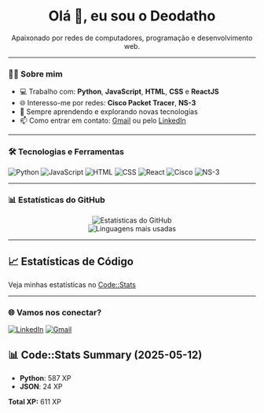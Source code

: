 <h1 align="center">Olá 👋, eu sou o Deodatho</h1>
<p align="center">Apaixonado por redes de computadores, programação e desenvolvimento web.</p>

---

### 👨‍💻 Sobre mim

- 💻 Trabalho com: **Python**, **JavaScript**, **HTML**, **CSS** e **ReactJS**
- 🌐 Interesso-me por redes: **Cisco Packet Tracer**, **NS-3**
- 🚀 Sempre aprendendo e explorando novas tecnologias
- 📫 Como entrar em contato: [Gmail](mailto:deodatho29@gmail.com) ou pelo [LinkedIn](https://www.linkedin.com/in/deodatho-mateus)

---

### 🛠️ Tecnologias e Ferramentas

![Python](https://img.shields.io/badge/-Python-3776AB?style=flat&logo=python&logoColor=white)
![JavaScript](https://img.shields.io/badge/-JavaScript-F7DF1E?style=flat&logo=javascript&logoColor=black)
![HTML](https://img.shields.io/badge/-HTML5-E34F26?style=flat&logo=html5&logoColor=white)
![CSS](https://img.shields.io/badge/-CSS3-1572B6?style=flat&logo=css3&logoColor=white)
![React](https://img.shields.io/badge/-React-61DAFB?style=flat&logo=react&logoColor=black)
![Cisco](https://img.shields.io/badge/-Cisco_Packet_Tracer-1BA0D7?style=flat&logo=cisco&logoColor=white)
![NS-3](https://img.shields.io/badge/-NS--3-000000?style=flat)

---

### 📊 Estatísticas do GitHub

<p align="center">
  <img src="https://github-readme-stats.vercel.app/api?username=Deodatho&show_icons=true&theme=default" alt="Estatísticas do GitHub" />
  <br/>
  <img src="https://github-readme-stats.vercel.app/api/top-langs/?username=Deodatho&layout=compact&theme=default" alt="Linguagens mais usadas" />
</p>

---

## 📈 Estatísticas de Código

Veja minhas estatísticas no [Code::Stats](https://codestats.net/users/Deodatho)

---

### 🌐 Vamos nos conectar?

[![LinkedIn](https://img.shields.io/badge/-LinkedIn-0077B5?style=flat&logo=linkedin&logoColor=white)](https://www.linkedin.com/in/deodatho-mateus-95b8022b4)
[![Gmail](https://img.shields.io/badge/-Email-D14836?style=flat&logo=gmail&logoColor=white)](mailto:deodatho29@gmail.com)

<!--START_CODESTATS-->
## 📊 Code::Stats Summary (2025-05-12)

- **Python**: 587 XP
- **JSON**: 24 XP

**Total XP:** 611 XP
<!--END_CODESTATS-->
